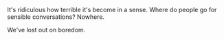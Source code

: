 It's ridiculous how terrible it's become in a sense.
Where do people go for sensible conversations? Nowhere.

We've lost out on boredom.

